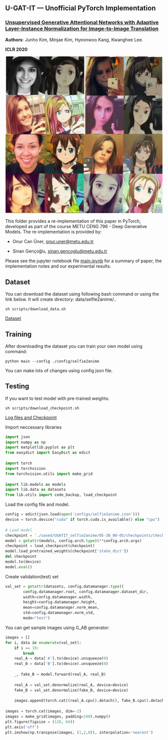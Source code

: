 ## U-GAT-IT &mdash; Unofficial PyTorch Implementation
### [Unsupervised Generative Attentional Networks with Adaptive Layer-Instance Normalization for Image-to-Image Translation](https://arxiv.org/abs/1907.10830)

**Authors**: Junho Kim, Minjae Kim, Hyeonwoo Kang, Kwanghee Lee.

**ICLR 2020**

<div align="center">
  <img src="images/image.png">
</div>

This folder provides a re-implementation of this paper in PyTorch, developed as part of the course METU CENG 796 - Deep Generative Models. The re-implementation is provided by:

* Onur Can Üner, onur.uner@metu.edu.tr 

* Sinan Gençoğlu, sinan.gencoglu@metu.edu.tr

Please see the jupyter notebook file [main.ipynb](main.ipynb) for a summary of paper, the implementation notes and our experimental results.

## Dataset

You can download the dataset using following bash command or using the link below. It will create directory: data/selfie2anime/..

```
sh scripts/download_data.sh
```
[Dataset](https://drive.google.com/file/d/1xOWj1UVgp6NKMT3HbPhBbtq2A4EDkghF/view)


## Training

After downloading the dataset you can train your own model using command:

```
python main --config ./config/selfie2anime
```

You can make lots of changes using config json file. 

## Testing

If you want to test model with pre-trained weights:

```
sh scripts/download_checkpoint.sh
```
[Log files and Checkpoint](https://drive.google.com/file/d/12rsi3jNxflYBiyctn6ipNu2Tdh2WA_SZ/view)

Import neccessary libraries
```python
import json
import numpy as np
import matplotlib.pyplot as plt
from easydict import EasyDict as edict

import torch
import torchvision
from torchvision.utils import make_grid

import lib.models as models
import lib.data as datasets
from lib.utils import code_backup, load_checkpoint
```

Load the config file and model.

```python
config = edict(json.load(open('configs/selfie2anime.json')))
device = torch.device("cuda" if torch.cuda.is_available() else "cpu")

# Load model
checkpoint = './saved/UGATIT_selfie2anime/05-30_00-05/checkpoints/checkpoint-epoch42.pth'
model = getattr(models, config.arch.type)(**config.arch.args)
checkpoint = load_checkpoint(checkpoint)
model.load_pretrained_weights(checkpoint['state_dict'])
del checkpoint
model.to(device)
model.eval()
```

Create validation(test) set

```python
val_set = getattr(datasets, config.datamanager.type)(
        config.datamanager.root, config.datamanager.dataset_dir,
        width=config.datamanager.width,
        height=config.datamanager.height,
        mean=config.datamanager.norm_mean,
        std=config.datamanager.norm_std,
        mode="test")
```

You can get sample images using G_AB generator:

```python
images = []
for i, data in enumerate(val_set):
    if i == 10:
        break
    real_A = data['A'].to(device).unsqueeze(0)
    real_B = data['B'].to(device).unsqueeze(0)

    _, fake_B = model.forward(real_A, real_B)
    
    real_A = val_set.denormalize(real_A, device=device)
    fake_B = val_set.denormalize(fake_B, device=device)

    images.append(torch.cat((real_A.cpu().detach(), fake_B.cpu().detach()), dim=-1))
    
images = torch.cat(images, dim=-2)
images = make_grid(images, padding=100).numpy()
plt.figure(figsize = (128, 64))
plt.axis('off')
plt.imshow(np.transpose(images, (1,2,0)), interpolation='nearest')

```

